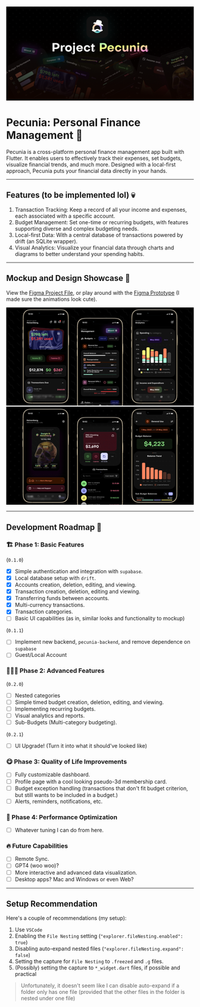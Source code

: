 ![Pecunia Banner](/assets/readme/banner_v2.png)

# Pecunia: Personal Finance Management 💸

Pecunia is a cross-platform personal finance management app built with Flutter. It enables users to effectively track their expenses, set budgets, visualize financial trends, and much more. Designed with a local-first approach, Pecunia puts your financial data directly in your hands.

---

## Features (to be implemented lol) 💀

1. Transaction Tracking: Keep a record of all your income and expenses, each associated with a specific account.
2. Budget Management: Set one-time or recurring budgets, with features supporting diverse and complex budgeting needs.
3. Local-first Data: With a central database of transactions powered by drift (an SQLite wrapper).
4. Visual Analytics: Visualize your financial data through charts and diagrams to better understand your spending habits.

---

## Mockup and Design Showcase 📱

View the [Figma Project File](https://www.figma.com/file/eSFHv1qQIq0d7z23L45xiK/Project-Pecunia?type=design&node-id=909%3A3488&t=yNe4EOVObaxCtKNY-1), or play around with the [Figma Prototype](https://www.figma.com/proto/eSFHv1qQIq0d7z23L45xiK/Project-Pecunia?page-id=775%3A1156&type=design&node-id=787-617&viewport=876%2C191%2C0.97&scaling=scale-down&starting-point-node-id=787%3A617) (I made sure the animations look cute).

![Mockup 1](/assets/readme/mockup_grp_1.png)
![Mockup 2](/assets/readme/mockup_grp_2.png)

---

## Development Roadmap 🚀

### 🏗️ Phase 1: Basic Features

(`0.1.0`)

- [x] Simple authentication and integration with `supabase`.
- [x] Local database setup with `drift`.
- [x] Accounts creation, deletion, editing, and viewing.
- [x] Transaction creation, deletion, editing and viewing.
- [x] Transferring funds between accounts.
- [x] Multi-currency transactions.
- [x] Transaction categories.
- [ ] Basic UI capabilities (as in, similar looks and functionality to mockup) 

(`0.1.1`)

- [ ] Implement new backend, `pecunia-backend`, and remove dependence on `supabase`
- [ ] Guest/Local Account

### 🧑🏼‍💻 Phase 2: Advanced Features

(`0.2.0`)

- [ ] Nested categories
- [ ] Simple timed budget creation, deletion, editing, and viewing.
- [ ] Implementing recurring budgets.
- [ ] Visual analytics and reports.
- [ ] Sub-Budgets (Multi-category budgeting).

(`0.2.1`)
- [ ] UI Upgrade! (Turn it into what it should've looked like)

### 😋 Phase 3: Quality of Life Improvements

- [ ] Fully customizable dashboard.
- [ ] Profile page with a cool looking pseudo-3d membership card.
- [ ] Budget exception handling (transactions that don't fit budget criterion, but still wants to be included in a budget.)
- [ ] Alerts, reminders, notifications, etc.

### 💨 Phase 4: Performance Optimization

- [ ] Whatever tuning I can do from here.

### 🔥 Future Capabilities

- [ ] Remote Sync.
- [ ] GPT4 (woo woo)?
- [ ] More interactive and advanced data visualization.
- [ ] Desktop apps? Mac and Windows or even Web?

---
## Setup Recommendation
Here's a couple of recommendations (my setup):

1. Use `VSCode`
2. Enabling the `File Nesting` setting (`"explorer.fileNesting.enabled": true`)
3. Disabling auto-expand nested files (`"explorer.fileNesting.expand": false`)
4. Setting the capture for `File Nesting` to `.freezed` and `.g` files.
5. (Possibly) setting the capture to `*_widget.dart` files, if possible and practical

> Unfortunately, it doesn't seem like I can disable auto-expand if a folder only has one file (provided that the other files in the folder is nested under one file)